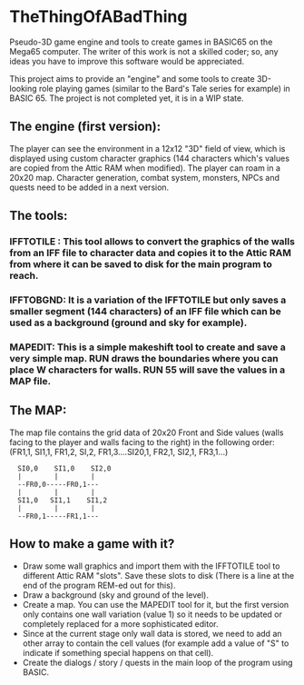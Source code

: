# TheThingOfABadThing
Pseudo-3D game engine and tools to create games in BASIC65 on the Mega65 computer.
The writer of this work is not a skilled coder; so, any ideas you have to improve this software would be appreciated.

This project aims to provide an "engine" and some tools to create 3D-looking role playing games (similar to the Bard's Tale series for example) in BASIC 65.
The project is not completed yet, it is in a WIP state.

## The engine (first version):
  The player can see the environment in a 12x12 "3D" field of view, which is displayed using custom character graphics (144 characters which's values are copied from the Attic RAM when modified).
  The player can roam in a 20x20 map.
  Character generation, combat system, monsters, NPCs and quests need to be added in a next version.

## The tools:
  ### IFFTOTILE : This tool allows to convert the graphics of the walls from an IFF file to character data and copies it to the Attic RAM from where it can be saved to disk for the main program to reach.
  ### IFFTOBGND: It is a variation of the IFFTOTILE but only saves a smaller segment (144 characters) of an IFF file which can be used as a background (ground and sky for example).
  ### MAPEDIT: This is a simple makeshift tool to create and save a very simple map. RUN draws the boundaries where you can place W characters for walls. RUN 55 will save the values in a MAP file.

## The MAP:
  The map file contains the grid data of 20x20 Front and Side values (walls facing to the player and walls facing to the right) in the following order: (FR1,1, SI1,1, FR1,2, SI,2, FR1,3....SI20,1, FR2,1, SI2,1, FR3,1...)

      SI0,0    SI1,0    SI2,0
      |        |        |
      --FR0,0-----FR0,1---
      |        |        |
      SI1,0   SI1,1    SI1,2
      |        |        |
      --FR0,1-----FR1,1---

## How to make a game with it?
  - Draw some wall graphics and import them with the IFFTOTILE tool to different Attic RAM "slots". Save these slots to disk (There is a line at the end of the program REM-ed out for this).
  - Draw a background (sky and ground of the level).
  - Create a map. You can use the MAPEDIT tool for it, but the first version only contains one wall variation (value 1) so it needs to be updated or completely replaced for a more sophisticated editor.
  - Since at the current stage only wall data is stored, we need to add an other array to contain the cell values (for example add a value of "S" to indicate if something special happens on that cell).
  - Create the dialogs / story / quests in the main loop of the program using BASIC.
